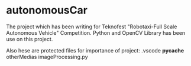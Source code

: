 # autonomousCar
The project which has been writing for Teknofest "Robotaxi-Full Scale Autonomous Vehicle" Competition. Python and OpenCV Library has been use on this project.

Also hese are protected files for importance of project:
.vscode
__pycache__
otherMedias
imageProcessing.py